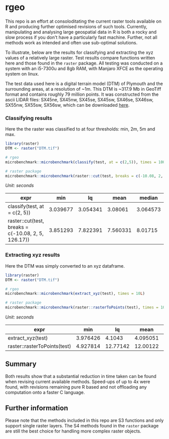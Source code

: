 # rgeo

This repo is an effort at consoloditating the current raster tools available on R and producing further optimised revisions of such tools. Currently, manipulating and analysing large geospatial data in R is both a rocky and slow process if you don't have a particularly fast machine. Further, not all methods work as intended and often use sub-optimal solutions. 

To illustrate, below are the results for classifying and extracting the xyz values of a relatively large raster. Test results compare functions written here and those found in the `raster` package. All testing was conducted on a system with an i5-7300u and 8gb RAM, with Manjaro XFCE as the operating system on linux. 

The test data used here is a digital terrain model (DTM) of Plymouth and the surrounding areas, at a resolution of ~1m. This DTM is ~317.9 Mb in GeoTiff format and contains roughly 79 million points. It was constructed from the ascii LIDAR files: SX45ne, SX45nw, SX45se, SX45sw, SX46se, SX46sw, SX55nw, SX55sw, SX56sw, which can be downloaded [here](https://environment.data.gov.uk/DefraDataDownload/?Mode=survey). 

### Classifying results

Here the the raster was classified to at four thresholds: min, 2m, 5m and max. 

``` r
library(raster)
DTM <- raster("DTM.tif")

# rgeo 
microbenchmark::microbenchmark(classify(test, at = c(2,5)), times = 100L) 

# raster package
microbenchmark::microbenchmark(raster::cut(test, breaks = c(-10.08, 2, 5, 126.170)), times = 100L)
```

*Unit: seconds*

expr | min | lq | mean | median | uq | max | neval
--- | --- | --- | --- | --- | --- | --- | ---
classify(test, at = c(2, 5)) | 3.039677 | 3.054341 | 3.08061 | 3.064573 | 3.070116 | 3.269607 | 10
raster::cut(test, breaks = c(-10.08, 2, 5, 126.17)) | 3.851293 | 7.822391 | 7.560331 | 8.01715 | 8.06603 | 8.207009 | 10

### Extracting xyz results

Here the DTM was simply converted to an xyz dataframe. 

``` r
library(raster)
DTM <- raster("DTM.tif")

# rgeo 
microbenchmark::microbenchmark(extract_xyz(test), times = 10L)

# raster package
microbenchmark::microbenchmark(raster::rasterToPoints(test), times = 10L)
```
*Unit: seconds*

expr | min | lq | mean | median | uq | max | neval
--- | --- | --- | --- | --- | --- | --- | ---
extract_xyz(test) | 3.976426 | 4.1043 | 4.095051 | 4.106489 | 4.110322 | 4.116398 | 10
raster::rasterToPoints(test) | 4.927814 | 12.77142 | 12.00122 | 12.78671 | 12.79453 | 12.80327 | 10

## Summary

Both results show that a substantial reduction in time taken can be found when revising current available methods. Speed-ups of up to 4x were found, with revisions remaining pure R based and not offloading any computation onto a faster C language. 

## Further information

Please note that the methods included in this repo are S3 functions and only support single raster layers. The S4 methods found in the `raster` package are still the best choice for handling more complex raster objects. 

